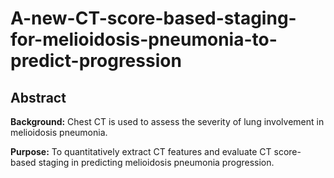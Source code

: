 # A-new-CT-score-based-staging-for-melioidosis-pneumonia-to-predict-progression
## Abstract
**Background:** Chest CT is used to assess the severity of lung involvement in melioidosis pneumonia.

**Purpose:** To quantitatively extract CT features and evaluate CT score-based staging in predicting melioidosis pneumonia progression.
